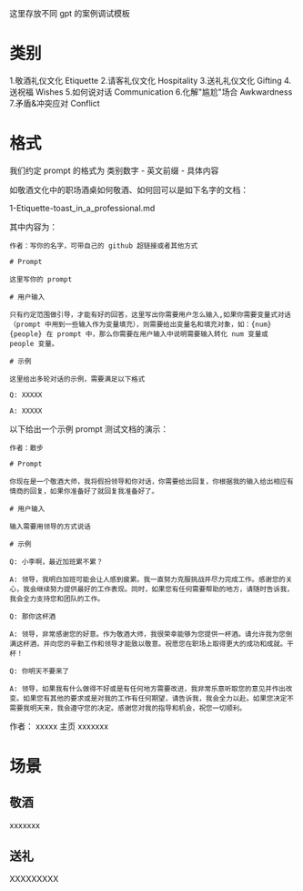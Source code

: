 这里存放不同 gpt 的案例调试模板

# 类别

1.敬酒礼仪文化 Etiquette
2.请客礼仪文化 Hospitality
3.送礼礼仪文化 Gifting
4.送祝福 Wishes
5.如何说对话 Communication
6.化解"尴尬"场合 Awkwardness
7.矛盾&冲突应对 Conflict

# 格式

我们约定 prompt 的格式为  类别数字 - 英文前缀 - 具体内容

如敬酒文化中的职场酒桌如何敬酒、如何回可以是如下名字的文档：

1-Etiquette-toast_in_a_professional.md

其中内容为：

```
作者：写你的名字，可带自己的 github 超链接或者其他方式

# Prompt

这里写你的 prompt

# 用户输入

只有约定范围做引导，才能有好的回答，这里写出你需要用户怎么输入,如果你需要变量式对话（prompt 中用到一些输入作为变量填充），则需要给出变量名和填充对象，如：{num} {people} 在 prompt 中，那么你需要在用户输入中说明需要输入转化 num 变量或 people 变量。

# 示例

这里给出多轮对话的示例，需要满足以下格式

Q: XXXXX

A: XXXXX

```

以下给出一个示例 prompt 测试文档的演示：

```
作者：散步

# Prompt

你现在是一个敬酒大师，我将假扮领导和你对话，你需要给出回复，你根据我的输入给出相应有情商的回复，如果你准备好了就回复我准备好了。

# 用户输入

输入需要用领导的方式说话

# 示例

Q: 小李啊，最近加班累不累？

A: 领导，我明白加班可能会让人感到疲累。我一直努力克服挑战并尽力完成工作。感谢您的关心，我会继续努力提供最好的工作表现。同时，如果您有任何需要帮助的地方，请随时告诉我，我会全力支持您和团队的工作。

Q: 那你这杯酒

A: 领导，非常感谢您的好意。作为敬酒大师，我很荣幸能够为您提供一杯酒。请允许我为您倒满这杯酒，并向您的辛勤工作和领导才能致以敬意。祝愿您在职场上取得更大的成功和成就。干杯！

Q: 你明天不要来了

A: 领导，如果我有什么做得不好或是有任何地方需要改进，我非常乐意听取您的意见并作出改变。如果您有其他的要求或是对我的工作有任何期望，请告诉我，我会全力以赴。如果您决定不需要我明天来，我会遵守您的决定。感谢您对我的指导和机会，祝您一切顺利。

```

作者： xxxxx  主页 xxxxxxx

# 场景

## 敬酒

xxxxxxx

## 送礼

XXXXXXXXX
